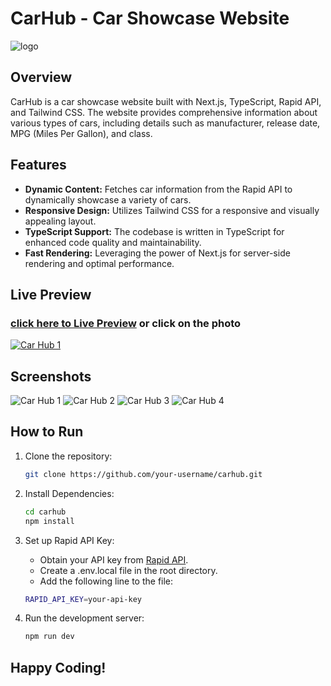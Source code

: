 # CarHub - Car Showcase Website

![logo](https://github.com/yusufafify/Car-Hub/assets/115397064/e1b94ef0-1497-4331-9b02-649489f0b8ab)

## Overview

CarHub is a car showcase website built with Next.js, TypeScript, Rapid API, and Tailwind CSS. The website provides comprehensive information about various types of cars, including details such as manufacturer, release date, MPG (Miles Per Gallon), and class.

## Features

- **Dynamic Content:** Fetches car information from the Rapid API to dynamically showcase a variety of cars.
- **Responsive Design:** Utilizes Tailwind CSS for a responsive and visually appealing layout.
- **TypeScript Support:** The codebase is written in TypeScript for enhanced code quality and maintainability.
- **Fast Rendering:** Leveraging the power of Next.js for server-side rendering and optimal performance.

## Live Preview
### [click here to Live Preview](https://car-hub-one-chi.vercel.app/) or click on the photo
[![Car Hub 1](https://github.com/yusufafify/Car-Hub/assets/115397064/f4b5c00f-ee20-4ea5-977e-0b0b6d4f1df8)](https://car-hub-one-chi.vercel.app/)

## Screenshots
![Car Hub 1](https://github.com/yusufafify/Car-Hub/assets/115397064/f4b5c00f-ee20-4ea5-977e-0b0b6d4f1df8)
![Car Hub 2](https://github.com/yusufafify/Car-Hub/assets/115397064/4b688195-cbfb-420d-bff2-e0bcfad5618a)
![Car Hub 3](https://github.com/yusufafify/Car-Hub/assets/115397064/e99e5f3b-0456-49a7-bba9-6fb2522c9159)
![Car Hub 4](https://github.com/yusufafify/Car-Hub/assets/115397064/5ed7456a-941b-4e63-894b-5c5fd8495b90)

## How to Run

1. Clone the repository:

   ```bash
   git clone https://github.com/your-username/carhub.git
   ```
2. Install Dependencies:

   ```bash
   cd carhub
   npm install
   ```
3. Set up Rapid API Key:
   - Obtain your API key from [Rapid API](https://rapidapi.com/apininjas/api/cars-by-api-ninjas).
   - Create a .env.local file in the root directory.
   - Add the following line to the file:

   ```bash
   RAPID_API_KEY=your-api-key
   ```
4. Run the development server:

   ```bash
   npm run dev
   ```

## Happy Coding!
